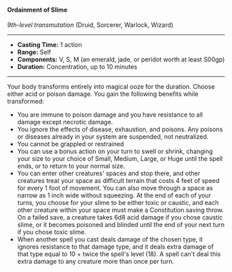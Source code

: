 #### Ordainment of Slime
*9th-level transmutation* (Druid, Sorcerer, Warlock, Wizard)
___
- **Casting Time:** 1 action 
- **Range:** Self 
- **Components:** V, S, M (an emerald, jade, or peridot worth at least S00gp) 
- **Duration:** Concentration, up to 10 minutes 
---
Your body transforms entirely into magical ooze for the duration. Choose either acid or poison damage. You gain the following benefits while transformed: 

* You are immune to poison damage and you have resistance to all damage except necrotic damage. 
* You ignore the effects of disease, exhaustion, and poisons. Any poisons or diseases already in your system are suspended, not neutralized.
* You cannot be grappled or restrained 
* You can use a bonus action on your turn to swell or shrink, changing your size to your choice of Small, Medium, Large, or Huge until the spell ends, or to return to your normal size. 
* You can enter other creatures' spaces and stop there, and other creatures treat your space as difficult terrain that costs 4 feet of speed for every 1 foot of movement. You can also move through a space as narrow as 1 inch wide without squeezing. At the end of each of your turns, you choose for your slime to be either toxic or caustic, and each other creature within your space must make a Constitution saving throw. On a failed save, a creature takes 6d8 acid damage if you chose caustic slime, or it becomes poisoned and blinded until the end of your next turn if you chose toxic slime. 
* When another spell you cast deals damage of the chosen type, it ignores resistance to that damage type, and it deals extra damage of that type equal to 10 + twice the spell's level (18). A spell can't deal this extra damage to any creature more than once per turn. 
